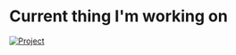 <!-- current projects -->
# Current thing I'm working on
[![Project](https://img.shields.io/badge/Project-Remote_Access_Tool-green)](https://github.com/tarasermolenko/RemoteAccessTool)
